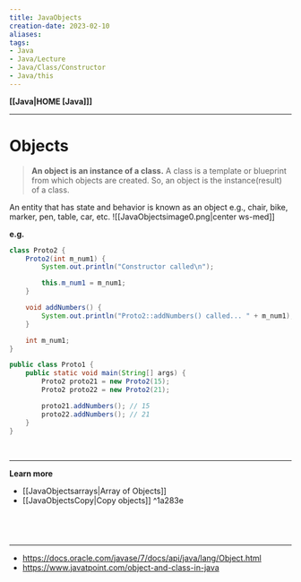 ```yaml
---
title: JavaObjects
creation-date: 2023-02-10
aliases:
tags:
- Java
- Java/Lecture
- Java/Class/Constructor
- Java/this
---
```

**[[Java|HOME [Java]]]**

---
# Objects
> **An object is an instance of a class.** A class is a template or blueprint from which objects are created. So, an object is the instance(result) of a class.

An entity that has state and behavior is known as an object e.g., chair, bike, marker, pen, table, car, etc.
![[JavaObjectsimage0.png|center ws-med]]

**e.g.**
```java
class Proto2 {
    Proto2(int m_num1) {
        System.out.println("Constructor called\n");

        this.m_num1 = m_num1;
    }

    void addNumbers() {
        System.out.println("Proto2::addNumbers() called... " + m_num1);
    }

    int m_num1;
}

public class Proto1 {
    public static void main(String[] args) {
        Proto2 proto21 = new Proto2(15);
        Proto2 proto22 = new Proto2(21);

        proto21.addNumbers(); // 15
        proto22.addNumbers(); // 21
    }
}
```

<br>

---
**Learn more**
- [[JavaObjectsarrays|Array of Objects]]
- [[JavaObjectsCopy|Copy objects]] ^1a283e

<br>

# 
---
- https://docs.oracle.com/javase/7/docs/api/java/lang/Object.html
- https://www.javatpoint.com/object-and-class-in-java